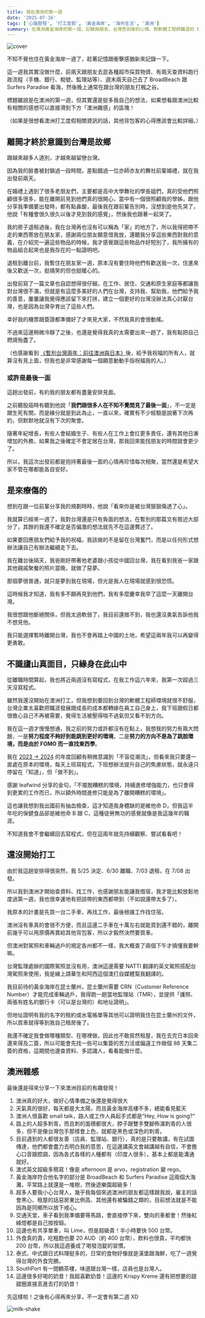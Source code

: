 ```yaml
---
title: 我在澳洲的第一週
date: '2025-07-16'
tags: ['心路歷程', '打工度假', '黃金海岸', '海外生活', '澳洲']
summary: 在澳洲黃金海岸的第一週，記錄與朋友、台灣告別後的心情、對軟體工程師職涯的 burnout 反思，打工的進度以及初到澳洲的真實雜感。
---
```


![cover](/life/my-first-week-in-au/cover-zh-TW.png)

不知不覺也住在黃金海岸一週了，趁著記憶跟衝擊感猶新來記錄一下。

這一週我其實沒做什麼，前兩天跟朋友去逛各種超市採買物資、有兩天查資料跑行政流程（手機、銀行、稅號、監理站等）、週末兩天自己去了 BroadBeach 跟 Surfers Paradise 看海，然後晚上通常在跟台灣的朋友打楓之谷。

標題雖說是在澳洲的第一週，但其實還是挺多我自己的想法，如果想看跟澳洲比較有相關的感想可以直接滑到下方「澳洲雜感」的區塊！

（如果是很想看澳洲打工度假相關資訊的話，其他背包客的心得應該會比較詳細。）

## 離開才終於意識到台灣是故鄉

跟越來越多人道別，才越來越留戀台灣。

因為我的臉書被封鎖過一段時間，差點錯過一位亦師亦友的舞社前輩婚禮，就在我出發前兩天。

在婚禮上遇到了很多老朋友們，主要都是高中大學舞社的學長姐們，真的受他們照顧很多很多，能在離開前見到他們真的很開心，當中有一個很照顧我的學姊，跟他分享我準備要出發時，都有點鼻酸，最後我在跟前輩告別時，沒想到是他先哭了，他說「有種會很久很久以後才見到我的感覺」，然後我也跟著一起哭了。

我的房子退租過後，我在台灣再也沒有可以稱為「家」的地方了，所以我得把帶不走的東西寄放在朋友家，感謝兩位朋友願意借我放，還聽我分享這些東西對我的意義，在介紹完一遍這些物品的時候，我才感覺跟這些物品作好短別了，我所擁有的物品組合起來也是我存在的一點證明吧。

退租到離台前，我暫住在朋友家一週，原本沒有要住時他們有歡送我一次，住進來後又歡送一次，挺搞笑的但也挺暖心的。

出發前寫了一篇文章也自認想得很仔細，在工作、居住、交通和原生家庭等都讓我對台灣很不滿，但就是有這麼多美好的人們在台灣，支持我、幫助我，他們給予我的善意，屢屢讓我覺得應該留下來打拼，建立一個更好的台灣沒辦法真心討厭台灣，也是因為台灣孕育出了這些人們。

幸好我的機票跟簽證都準備好了才來見大家，不然我真的會很動搖。

不過來這邊稍微冷靜了之後，也還是覺得我真的太需要出來一趟了，我有點把自己燃燒殆盡了。

（也感謝看到 [《暫別台灣兩年：前往澳洲與日本》](https://www.parkerchang.life/life/leaving-taiwan-working-holiday)後，給予我祝福的所有人，就算沒有見上面，但我也是非常感謝每一個願意動動手指祝福我的人。）

### 或許是最後一面

這趟出發前，有約我的朋友都有盡量安排見面。

之前聽股癌時有聽到他說「**我們跟很多人在不知不覺間見了最後一面**」，不一定是跟生死有關，而是緣分就是到此為止，一直以來，確實有不少經驗是說著下次再約，但默默地就沒有下次的聚會。

隨著年紀增長，有些人會結婚生子、有些人在工作上會扛更多責任，還有其他日漸增加的外務，如果我之後確定不會定居在台灣，那我回來能找朋友的時間就會更少了。

所以，我這次出發前都是抱持著最後一面的心情再珍惜每次相聚，當然還是希望大家不管在哪都能各自安好。

## 是來療傷的

想到在跟一位前輩分享我的規劃時時，他說「看來你是被台灣狠狠傷透了心」。

我就算已經來一週了，我對台灣還是只有負面的想法，在暫別的那篇文有敘述大部分了，其餘的我還不確定是否偏激的想法就先不在這邊贅述了。

如果要回應朋友們給予我的祝福，我該做的不是留在台灣奮鬥，而是以任何形式想辦法讓自己有辦法繼續走下去。

我在離台後隔天，我爸剛好帶著他老婆跟小孩從中國回台灣，我在看到我爸一家跟其他親戚聚餐的照片當晚，就做了惡夢。

那個夢很普通，就只是夢到我在現場，但光是我人在現場就感到很恐慌。

這時候我才知道，我有多不願再見到他們，我有多麼慶幸我早了這麼一天離開台灣。

我很想跟他斷絕關係，但我太過軟弱了，我目前還做不到，我也還沒勇氣告訴他我不想見他。

我只能選擇暫時離開台灣，我也不會再踏上中國的土地，希望這兩年我可以再變得更勇敢。

## 不識廬山真面目，只緣身在此山中

從離職時間算起，我也將近兩週沒有寫程式，在我工作這六年來，我第一次超過三天沒寫程式。

雖然我還沒開始在澳洲打工，但我想到要回到台灣的軟體工程師環境就很不舒服，台灣企業太喜歡把職涯發展跟成長的成本都轉嫁在員工自己身上，我下班跟假日都很擔心自己不再被需要，覺得生活被壓得喘不過氣但又看不到方向。

我在這一週才慢慢想通，我之前的努力或許都沒有在點上，我想我的努力有兩大問題，一是**努力程度不夠好到能跳到更好的環境**，二是**努力的方向不是為了跳脫環境，而是由於 FOMO 而一直找東西學**。

我在 [2023 → 2024](https://www.parkerchang.life/life/2023-2024#%E4%B8%8D%E7%9B%B2%E5%BE%9E%E6%BD%AE%E6%B5%81) 的年度回顧有稍微意識到「不盲從潮流」，但看來我只要還一直處在原本的環境，每天上班寫程式，下班想辦法提升自己的焦慮狀態，就永遠只停留在「知道」，但「做不到」。

感謝 leafwind 分享的金句，「不擺脫糟糕的環境，持續進修增強能力，也只會得到更累的工作而已，所以額外時間進修只能是為了離開糟糕的環境」。

這也讓我想到我出國前有抽血檢查，這才知道我身體缺的是維他命 D，但我這半年吃的保健食品卻是維他命 B 跟 C，這種徒勞無功的感覺就像是我這幾年的職涯。

不知道我會不會繼續回去寫程式，但在這兩年就先持續觀察、嘗試看看吧！

## 還沒開始打工

由於我這趟安排得很突然，我 5/25 決定、6/30 離職、7/03 退租，在 7/08 出發。

所以我到澳洲才開始查資料、找工作，也感謝朋友能讓我借宿，我才能比較放鬆地度過第一週，我也很幸運地有把該帶的東西都帶到（不如說還帶太多了）。

我原本的計畫是先買一台二手車，再找工作，最後根據工作找住宿。

澳洲沒有車真的會很不方便，而且這邊二手車在十萬左右就能買到還不錯的，離開前幾乎可以用原價再賣給其他背包客，所以才毅然決然要買車。

但澳洲對駕照和車輛過戶的規定各州都不一樣，我大概查了兩個下午才搞懂我要幹嘛。

台灣監理處辦的國際駕照並沒有用，澳洲這邊需要 NATTI 翻譯的英文駕照搭配台灣駕照來使用，我是線上請華生和阿西這個澳打自媒體幫我翻譯的。

我目前待的黃金海岸在昆士蘭州，昆士蘭州需要 CRN（Customer Reference Number）才能完成車輛過戶，我得跑一趟當地監理站（TMR），並提供「護照、兩張有姓名的銀行卡（可以是台灣的）和地址證明」。

但地址證明有我的名字的租約或水電帳單等其他可以證明我住在昆士蘭州的文件，所以買車就得等到我自己租房後了。

我還不確定我會做哪種類型、在哪裡做，因此也不敢貿然租屋，我在去完日本回來還來得及二簽，所以可能會先找一些可以集簽的苦力活或偏遠工作做個 88 天集二簽的資格，這期間也邊查資料、多認識人，看看能做什麼。

## 澳洲雜感

最後還是得來分享一下來澳洲目前的有趣發現！

1. 澳洲真的好大，做好心情準備之後還是覺得很大
2. 天氣真的很好，每天都是大太陽，而且黃金海岸高樓不多，總能看見藍天
3. 澳洲人很喜歡 small talk，路人或工作人員起手式都是“Hey, How is going?”
4. 路上的人超多刺青，而且刺的面積都很大，脖子跟雙手雙腳佈滿刺青的人很多，但不是像台灣包手那樣會上色，就都是黑色或深色的刺青。
5. 目前遇到的人都很友善（店員、監理站、銀行），真的是只要敢講，有在試圖傳達，他們都會盡力去明白我的意思，在這邊講英文會越講越有自信，不會擔心口音跟腔調，因為各式各樣的人種都有（印度人很多），基本上都是能溝通就好。
6. 澳式英文超級多簡寫！像是 afternoon 是 arvo，registration 變 rego。
7. 黃金海岸符合他名字的部分是 BroadBeach 和 Surfers Paradise 這兩個大海灘，平常路上就還是一堆樹，然後遊樂園超級多！
8. 超多人要我小心台灣人，幾乎我每個來過澳洲的朋友都這樣跟我說，雇主的話會黑心、租屋的話惡房東比例高、其他還有被騙錢之類的，目前想法就是不能因為是同鄉所以放下戒心。
9. 交通天堂，車子看到我準備要等馬路，會直接停下來，雙向的車都會！然後紅綠燈都是自己按按鈕。
10. 這邊也有共享單車，叫 Lime，但是超級貴！半小時要快 500 台幣。
11. 外食真的貴，吃粗飽也要 20 AUD（約 400 台幣），飲料也很貴，平均都快 200 台幣，所以我這週養成了喝發泡錠的習慣。
12. 泰式、中式跟日式料理挺多的，日常的食物好像就是漢堡跟海鮮，吃了一週覺得台灣的外食完勝。
13. SouthPort 有一間鶴茶樓，味道跟台灣一樣，店員也是台灣人。
14. 這邊很多好喝的奶昔！我超喜歡奶昔！這邊的 Krispy Kreme 還有把想要的甜甜圈直接丟進去打的奶昔！

先這樣啦！之後有心得再來分享，不一定會有第二週 XD

![milk-shake](/life/my-first-week-in-au/milk-shake.jpg)
